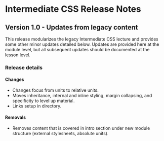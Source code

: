 <h1>
  <span class="headline">Intermediate CSS</span>
  <span class="subhead">Release Notes</span>
</h1>

## Version 1.0 - Updates from legacy content

This release modularizes the legacy Intermediate CSS lecture and provides some other minor updates detailed below. Updates are provided here at the module level, but all subsequent updates should be documented at the lesson level.

### Release details

#### Changes

- Changes focus from units to relative units.
- Moves inheritance, internal and inline styling, margin collapsing, and specificity to level up material.
- Links setup in directory.

#### Removals

- Removes content that is covered in intro section under new module structure (external stylesheets, absolute units).
